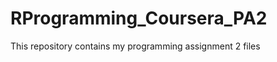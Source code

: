 RProgramming_Coursera_PA2
=========================
This repository contains my programming assignment 2 files

